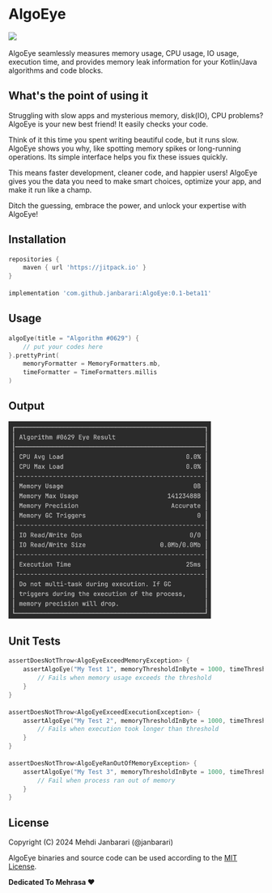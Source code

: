 # AlgoEye
[![](https://jitpack.io/v/janbarari/AlgoEye.svg)](https://jitpack.io/#janbarari/AlgoEye)

AlgoEye seamlessly measures memory usage, CPU usage, IO usage, execution time, and provides memory leak information for your Kotlin/Java algorithms and code blocks.

What's the point of using it
-----
Struggling with slow apps and mysterious memory, disk(IO), CPU problems? AlgoEye is your new best friend! It easily checks your code.

Think of it this time you spent writing beautiful code, but it runs slow. AlgoEye shows you why, like spotting memory spikes or long-running operations. Its simple interface helps you fix these issues quickly.

This means faster development, cleaner code, and happier users! AlgoEye gives you the data you need to make smart choices, optimize your app, and make it run like a champ.

Ditch the guessing, embrace the power, and unlock your expertise with AlgoEye!

Installation
------------
```gradle
repositories {
    maven { url 'https://jitpack.io' }
}

implementation 'com.github.janbarari:AlgoEye:0.1-beta11'
```

Usage
-----
```kotlin
algoEye(title = "Algorithm #0629") {
    // put your codes here
}.prettyPrint(
    memoryFormatter = MemoryFormatters.mb,
    timeFormatter = TimeFormatters.millis
)
```
Output
-----
<img width="400" alt="" src="img.png">


Unit Tests
------
```kotlin
assertDoesNotThrow<AlgoEyeExceedMemoryException> {
    assertAlgoEye("My Test 1", memoryThresholdInByte = 1000, timeThresholdInMs = 1000) {
        // Fails when memory usage exceeds the threshold
    }
}

assertDoesNotThrow<AlgoEyeExceedExecutionException> {
    assertAlgoEye("My Test 2", memoryThresholdInByte = 1000, timeThresholdInMs = 1000) {
        // Fails when execution took longer than threshold
    }
}

assertDoesNotThrow<AlgoEyeRanOutOfMemoryException> {
    assertAlgoEye("My Test 3", memoryThresholdInByte = 1000, timeThresholdInMs = 1000) {
        // Fail when process ran out of memory
    }
}
```

License
-------
Copyright (C) 2024 Mehdi Janbarari (@janbarari)

AlgoEye binaries and source code can be used according to the [MIT License](LICENSE).

<b>Dedicated To Mehrasa ❤️</b>
